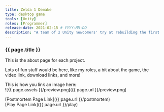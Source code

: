 ```yaml
---
title: Zelda 1 Demake
type: desktop game
tools: [Unity]
roles: [Programmer]
release-date: 2021-02-15 # YYYY-MM-DD
description: "A team of 2 Unity newcomers' try at rebuilding the first dungeon of Zelda 1 in Unity. Try out the custom ice-themed dungeon featuring ice tiles and freezable enemies!"
---
```


### {{ page.title }}

This is the about page for each project.   

Lots of fun stuff would be here, like my roles, a bit about the game, the video link, download links, and more!  

This is how you link an image here:  
![{{ page.assets }}/preview.png]({{ page.url }}/preview.png)  

[Postmortem Page Link]({{ page.url }}/postmortem)  
[Play Page Link]({{ page.url }}/play)  
